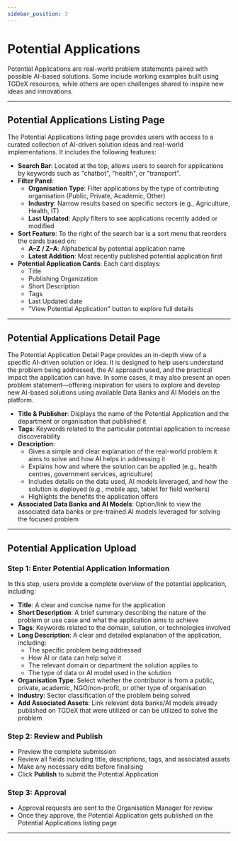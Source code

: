 ```yaml
---
sidebar_position: 3
---
```


# Potential Applications

Potential Applications are real-world problem statements paired with possible AI-based solutions. Some include working examples built using TGDeX resources, while others are open challenges shared to inspire new ideas and innovations.

---

## Potential Applications Listing Page

The Potential Applications listing page provides users with access to a curated collection of AI-driven solution ideas and real-world implementations. It includes the following features:

- **Search Bar**: Located at the top, allows users to search for applications by keywords such as "chatbot", "health", or "transport".
- **Filter Panel**:
  - **Organisation Type**: Filter applications by the type of contributing organisation (Public, Private, Academic, Other)
  - **Industry**: Narrow results based on specific sectors (e.g., Agriculture, Health, IT)
  - **Last Updated**: Apply filters to see applications recently added or modified
- **Sort Feature**: To the right of the search bar is a sort menu that reorders the cards based on:
  - **A–Z / Z–A**: Alphabetical by potential application name
  - **Latest Addition**: Most recently published potential application first
- **Potential Application Cards**: Each card displays:
  - Title
  - Publishing Organization
  - Short Description
  - Tags
  - Last Updated date
  - "View Potential Application" button to explore full details

<!-- ![Potential Applications Listing Example](./img/potential_applications_listing.png) -->

---

## Potential Applications Detail Page

The Potential Application Detail Page provides an in-depth view of a specific AI-driven solution or idea. It is designed to help users understand the problem being addressed, the AI approach used, and the practical impact the application can have. In some cases, it may also present an open problem statement—offering inspiration for users to explore and develop new AI-based solutions using available Data Banks and AI Models on the platform.

- **Title & Publisher**: Displays the name of the Potential Application and the department or organisation that published it
- **Tags**: Keywords related to the particular potential application to increase discoverability
- **Description**:
  - Gives a simple and clear explanation of the real-world problem it aims to solve and how AI helps in addressing it
  - Explains how and where the solution can be applied (e.g., health centres, government services, agriculture)
  - Includes details on the data used, AI models leveraged, and how the solution is deployed (e.g., mobile app, tablet for field workers)
  - Highlights the benefits the application offers
- **Associated Data Banks and AI Models**: Option/link to view the associated data banks or pre-trained AI models leveraged for solving the focused problem

<!-- ![Potential Application Detail Example](./img/potential_application_detail.png) -->

---

## Potential Application Upload

### Step 1: Enter Potential Application Information
In this step, users provide a complete overview of the potential application, including:
- **Title**: A clear and concise name for the application
- **Short Description**: A brief summary describing the nature of the problem or use case and what the application aims to achieve
- **Tags**: Keywords related to the domain, solution, or technologies involved
- **Long Description**: A clear and detailed explanation of the application, including:
  - The specific problem being addressed
  - How AI or data can help solve it
  - The relevant domain or department the solution applies to
  - The type of data or AI model used in the solution
- **Organisation Type**: Select whether the contributor is from a public, private, academic, NGO/non-profit, or other type of organisation
- **Industry**: Sector classification of the problem being solved
- **Add Associated Assets**: Link relevant data banks/AI models already published on TGDeX that were utilized or can be utilized to solve the problem

<!-- ![Potential Application Upload Step 1](./img/potential_application_upload1.png) -->

### Step 2: Review and Publish
- Preview the complete submission
- Review all fields including title, descriptions, tags, and associated assets
- Make any necessary edits before finalising
- Click **Publish** to submit the Potential Application

<!-- ![Potential Application Upload Step 2](./img/potential_application_upload2.png) -->

### Step 3: Approval
- Approval requests are sent to the Organisation Manager for review
- Once they approve, the Potential Application gets published on the Potential Applications listing page

---